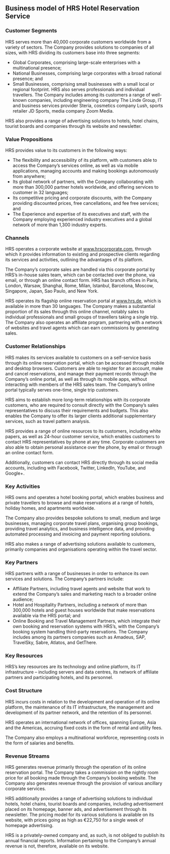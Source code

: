 Business model of HRS Hotel Reservation Service
-----------------------------------------------

 ### Customer Segments

 HRS serves more than 40,000 corporate customers worldwide from a variety of sectors. The Company provides solutions to companies of all sizes, with HRS dividing its customers base into three segments:

  * Global Corporates, comprising large-scale enterprises with a multinational presence;
 * National Businesses, comprising large corporates with a broad national presence; and
 * Small Businesses, comprising small businesses with a small local or regional footprint.
  HRS also serves professionals and individual travellers. The Company includes among its customers a range of well-known companies, including engineering company The Linde Group, IT and business services provider Steria, cosmetics company Lush, sports retailer JD Sports, media company Zoom Media.

 HRS also provides a range of advertising solutions to hotels, hotel chains, tourist boards and companies through its website and newsletter.

 ### Value Propositions

 HRS provides value to its customers in the following ways:

  * The flexibility and accessibility of its platform, with customers able to access the Company’s services online, as well as via mobile applications, managing accounts and making bookings autonomously from anywhere;
 * Its global network of partners, with the Company collaborating with more than 300,000 partner hotels worldwide, and offering services to customer in 32 languages;
 * Its competitive pricing and corporate discounts, with the Company providing discounted prices, free cancellations, and fee free services; and
 * The Experience and expertise of its executives and staff, with the Company employing experienced industry executives and a global network of more than 1,300 industry experts.
  ### Channels

 HRS operates a corporate website at www.hrscorporate.com, through which it provides information to existing and prospective clients regarding its services and activities, outlining the advantages of its platform.

 The Company’s corporate sales are handled via this corporate portal by HRS’s in-house sales team, which can be contacted over the phone, via email, or through an online contact form. HRS has branch offices in Paris, London, Warsaw, Shanghai, Rome, Milan, Istanbul, Barcelona, Moscow, Singapore, Japan, Sao Paulo, and New York.

 HRS operates its flagship online reservation portal at www.hrs.de, which is available in more than 30 languages. The Company makes a substantial proportion of its sales through this online channel, notably sales to individual professionals and small groups of travellers taking a single trip. The Company also operates an affiliate program, partnering with a network of websites and travel agents which can earn commissions by generating sales.

 ### Customer Relationships

 HRS makes its services available to customers on a self-service basis through its online reservation portal, which can be accessed through mobile and desktop browsers. Customers are able to register for an account, make and cancel reservations, and manage their payment records through the Company’s online portal, as well as through its mobile apps, without interacting with members of the HRS sales team. The Company’s online portal typically serves one-time, single trip customers.

 HRS aims to establish more long-term relationships with its corporate customers, who are required to consult directly with the Company’s sales representatives to discuss their requirements and budgets. This also enables the Company to offer its larger clients additional supplementary services, such as travel pattern analysis.

 HRS provides a range of online resources to its customers, including white papers, as well as 24-hour customer service, which enables customers to contact HRS representatives by phone at any time. Corporate customers are also able to obtain personal assistance over the phone, by email or through an online contact form.

 Additionally, customers can contact HRS directly through its social media accounts, including with Facebook, Twitter, LinkedIn, YouTube, and Google+.

 ### Key Activities

 HRS owns and operates a hotel booking portal, which enables business and private travellers to browse and make reservations at a range of hotels, holiday homes, and apartments worldwide.

 The Company also provides bespoke solutions to small, medium and large businesses, managing corporate travel plans, organising group bookings, providing travel analytics, and business intelligence data, and providing automated processing and invoicing and payment reporting solutions.

 HRS also makes a range of advertising solutions available to customers, primarily companies and organisations operating within the travel sector.

 ### Key Partners

 HRS partners with a range of businesses in order to enhance its own services and solutions. The Company’s partners include:

  * Affiliate Partners, including travel agents and website that work to extend the Company’s sales and marketing reach to a broader online audience;
 * Hotel and Hospitality Partners, including a network of more than 300,000 hotels and guest houses worldwide that make reservations available via the HRS portal; and
 * Online Booking and Travel Management Partners, which integrate their own booking and reservation systems with HRS’s, with the Company’s booking system handling third-party reservations.
  The Company includes among its partners companies such as Amadeus, SAP, TravelSky, Sabre, Atlatos, and GetThere.

 ### Key Resources

 HRS’s key resources are its technology and online platform, its IT infrastructure – including servers and data centres, its network of affiliate partners and participating hotels, and its personnel.

 ### Cost Structure

 HRS incurs costs in relation to the development and operation of its online platform, the maintenance of its IT infrastructure, the management and development of its partner network, and the retention of its personnel.

 HRS operates an international network of offices, spanning Europe, Asia and the Americas, accruing fixed costs in the form of rental and utility fees.

 The Company also employs a multinational workforce, representing costs in the form of salaries and benefits.

 ### Revenue Streams

 HRS generates revenue primarily through the operation of its online reservation portal. The Company takes a commission on the nightly room price for all booking made through the Company’s booking website. The Company also generates revenue through the provision of various ancillary corporate services.

 HRS additionally provides a range of advertising solutions to individual hotels, hotel chains, tourist boards and companies, including advertisement placed on its homepage, banner ads, and advertisement through its newsletter. The pricing model for its various solutions is available on its website, with prices going as high as €22,750 for a single week of homepage advertising.

 HRS is a privately-owned company and, as such, is not obliged to publish its annual financial reports. Information pertaining to the Company’s annual revenue is not, therefore, available on its website.